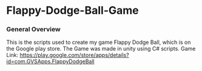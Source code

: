 # Flappy-Dodge-Ball-Game

### General Overview

This is the scripts used to create my game Flappy Dodge Ball, which is on the Google play store.
The Game was made in unity using C# scripts.
Game Link: https://play.google.com/store/apps/details?id=com.GVSApps.FlappyDodgeBall
